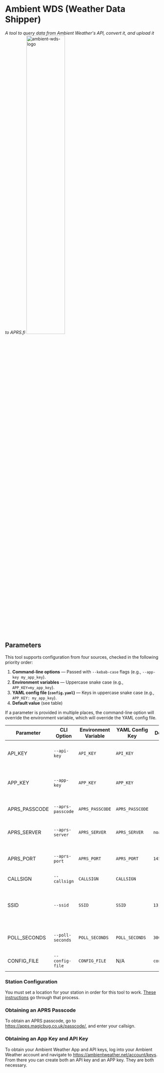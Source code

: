 # Ambient WDS (Weather Data Shipper)
*A tool to query data from Ambient Weather's API, convert it, and upload it to APRS.fi*
<img src="images/ambient-wds-logo.png" alt="ambient-wds-logo" width="50%">



## Parameters

This tool supports configuration from four sources, checked in the following priority order:

1. **Command-line options** — Passed with `--kebab-case` flags (e.g., `--app-key my_app_key`).  
2. **Environment variables** — Uppercase snake case (e.g., `APP_KEY=my_app_key`).  
3. **YAML config file (`config.yaml`)** — Keys in uppercase snake case (e.g., `APP_KEY: my_app_key`).  
4. **Default value** (see table)

If a parameter is provided in multiple places, the command-line option will override the environment variable, which will override the YAML config file.  

| Parameter       | CLI Option        | Environment Variable | YAML Config Key | Default Value    | Description                                                    |
|-----------------|-------------------|----------------------|-----------------|------------------|----------------------------------------------------------------|
| API_KEY         | `--api-key`       | `API_KEY`            | `API_KEY`       |                  | Your API key for accessing Ambient Weather's API.              |
| APP_KEY         | `--app-key`       | `APP_KEY`            | `APP_KEY`       |                  | Your application key for accessing Ambient Weather's API.      |
| APRS_PASSCODE   | `--aprs-passcode` | `APRS_PASSCODE`      | `APRS_PASSCODE` |                  | The APRS passcode for your callsign.                           |
| APRS_SERVER     | `--aprs-server`   | `APRS_SERVER`        | `APRS_SERVER`   | `noam.aprs2.net` | The APRS server to connect to (e.g., `noam.aprs2.net`).        |
| APRS_PORT       | `--aprs-port`     | `APRS_PORT`          | `APRS_PORT`     | `14580`          | The port number for the APRS server (e.g., `14580`).           |
| CALLSIGN        | `--callsign`      | `CALLSIGN`           | `CALLSIGN`      |                  | Your APRS callsign.                                            |
| SSID            | `--ssid`          | `SSID`               | `SSID`          | `13`             | The SSID (Secondary Station Identifier) for your APRS station. |
| POLL_SECONDS    | `--poll-seconds`  | `POLL_SECONDS`       | `POLL_SECONDS`  | `300`            | The interval (in seconds) for polling data from the API.       |
| CONFIG_FILE     | `--config-file`   | `CONFIG_FILE`        | N/A             | `config.yaml`    | Path to the YAML config file.                                  |

### Station Configuration
You must set a location for your station in order for this tool to work. [These instructions](https://ambientweather.com/faqs/question/view/id/2047/?srsltid=AfmBOopk7lzXCvZPrvehDkFvc7z-5se9eF-iYKxHhQnByONaAEl3K-Im) go through that process.

### Obtaining an APRS Passcode
To obtain an APRS passcode, go to https://apps.magicbug.co.uk/passcode/, and enter your callsign.

### Obtaining an App Key and API Key
To obtain your Ambient Weather App and API keys, log into your Ambient Weather account and navigate to https://ambientweather.net/account/keys. From there you can create both an API key and an APP key. They are both necessary.